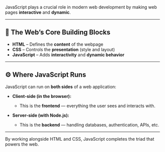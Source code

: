 
JavaScript plays a crucial role in modern web development by making web pages **interactive** and **dynamic**.

---

## 🧱 The Web’s Core Building Blocks

- **HTML** – Defines the **content** of the webpage  
- **CSS** – Controls the **presentation** (style and layout)  
- **JavaScript** – Adds **interactivity** and **dynamic behavior**  

---

## ⚙️ Where JavaScript Runs

JavaScript can run on **both sides** of a web application:

- **Client-side (in the browser):**  
  - This is the **frontend** — everything the user sees and interacts with.
  
- **Server-side (with Node.js):**  
  - This is the **backend** — handling databases, authentication, APIs, etc.

---

By working alongside HTML and CSS, JavaScript completes the triad that powers the web.

